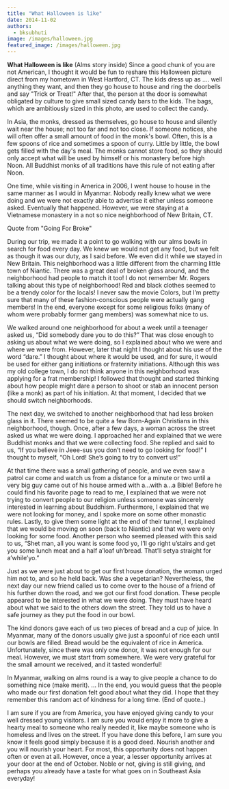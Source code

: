 ```yaml
---
title: "What Halloween is like"
date: 2014-11-02
authors: 
  - bksubhuti
image: /images/halloween.jpg
featured_image: /images/halloween.jpg
---
```


**What Halloween is like** (Alms story inside) Since a good chunk of you are not American, I thought it would be fun to reshare this Halloween picture direct from my hometown in West Hartford, CT. The kids dress up as .... well anything they want, and then they go house to house and ring the doorbells and say "Trick or Treat!" After that, the person at the door is somewhat obligated by culture to give small sized candy bars to the kids. The bags, which are ambitiously sized in this photo, are used to collect the candy.

In Asia, the monks, dressed as themselves, go house to house and silently wait near the house; not too far and not too close. If someone notices, she will often offer a small amount of food in the monk's bowl. Often, this is a few spoons of rice and sometimes a spoon of curry. Little by little, the bowl gets filled with the day's meal. The monks cannot store food, so they should only accept what will be used by himself or his monastery before high Noon. All Buddhist monks of all traditions have this rule of not eating after Noon.

One time, while visiting in America in 2006, I went house to house in the same manner as I would in Myanmar. Nobody really knew what we were doing and we were not exactly able to advertise it either unless someone asked. Eventually that happened. However, we were staying at a Vietnamese monastery in a not so nice neighborhood of New Britain, CT.

Quote from "Going For Broke"

During our trip, we made it a point to go walking with our alms bowls in search for food every day. We knew we would not get any food, but we felt as though it was our duty, as I said before. We even did it while we stayed in New Britain. This neighborhood was a little different from the charming little town of Niantic. There was a great deal of broken glass around, and the neighborhood had people to match it too! I do not remember Mr. Rogers talking about this type of neighborhood! Red and black clothes seemed to be a trendy color for the locals! I never saw the movie Colors, but I’m pretty sure that many of these fashion-conscious people were actually gang members! In the end, everyone except for some religious folks (many of whom were probably former gang members) was somewhat nice to us.

We walked around one neighborhood for about a week until a teenager asked us, “Did somebody dare you to do this?” That was close enough to asking us about what we were doing, so I explained about who we were and where we were from. However, later that night I thought about his use of the word “dare.” I thought about where it would be used, and for sure, it would be used for either gang initiations or fraternity initiations. Although this was my old college town, I do not think anyone in this neighborhood was applying for a frat membership! I followed that thought and started thinking about how people might dare a person to shoot or stab an innocent person (like a monk) as part of his initiation. At that moment, I decided that we should switch neighborhoods.

The next day, we switched to another neighborhood that had less broken glass in it. There seemed to be quite a few Born-Again Christians in this neighborhood, though. Once, after a few days, a woman across the street asked us what we were doing. I approached her and explained that we were Buddhist monks and that we were collecting food. She replied and said to us, “If you believe in Jeee-sus you don’t need to go looking for food!” I thought to myself, “Oh Lord! She’s going to try to convert us!”

At that time there was a small gathering of people, and we even saw a patrol car come and watch us from a distance for a minute or two until a very big guy came out of his house armed with a…with a…a Bible! Before he could find his favorite page to read to me, I explained that we were not trying to convert people to our religion unless someone was sincerely interested in learning about Buddhism. Furthermore, I explained that we were not looking for money, and I spoke more on some other monastic rules. Lastly, to give them some light at the end of their tunnel, I explained that we would be moving on soon (back to Niantic) and that we were only looking for some food. Another person who seemed pleased with this said to us, “Shet man, all you want is some food yo, I’ll go right u’stairs and get you some lunch meat and a half a’loaf uh’bread. That’ll setya straight for a’while’yo.”

Just as we were just about to get our first house donation, the woman urged him not to, and so he held back. Was she a vegetarian? Nevertheless, the next day our new friend called us to come over to the house of a friend of his further down the road, and we got our first food donation. These people appeared to be interested in what we were doing. They must have heard about what we said to the others down the street. They told us to have a safe journey as they put the food in our bowl.

The kind donors gave each of us two pieces of bread and a cup of juice. In Myanmar, many of the donors usually give just a spoonful of rice each until our bowls are filled. Bread would be the equivalent of rice in America. Unfortunately, since there was only one donor, it was not enough for our meal. However, we must start from somewhere. We were very grateful for the small amount we received, and it tasted wonderful!

In Myanmar, walking on alms round is a way to give people a chance to do something nice (make merit). ... In the end, you would guess that the people who made our first donation felt good about what they did. I hope that they remember this random act of kindness for a long time. (End of quote..)

I am sure if you are from America, you have enjoyed giving candy to your well dressed young visitors. I am sure you would enjoy it more to give a hearty meal to someone who really needed it, like maybe someone who is homeless and lives on the street. If you have done this before, I am sure you know it feels good simply because it is a good deed. Nourish another and you will nourish your heart. For most, this opportunity does not happen often or even at all. However, once a year, a lesser opportunity arrives at your door at the end of October. Noble or not, giving is still giving, and perhaps you already have a taste for what goes on in Southeast Asia everyday!